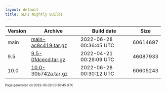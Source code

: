```yaml
---
layout: default
title: GLPI Nightly Builds
---
```


Version|Archive|Build date|Size
---|---|---|---
main|[main-ac8c419.tar.gz](main-ac8c419.tar.gz)|2022-06-28 00:36:45 UTC|60614697
9.5|[9.5-0fdcecd.tar.gz](9.5-0fdcecd.tar.gz)|2022-04-21 00:26:09 UTC|46087933
10.0|[10.0-30b742a.tar.gz](10.0-30b742a.tar.gz)|2022-06-28 00:30:12 UTC|60605243

<font size="1">Page generated on 2022-06-28 00:36:45 UTC</font>
